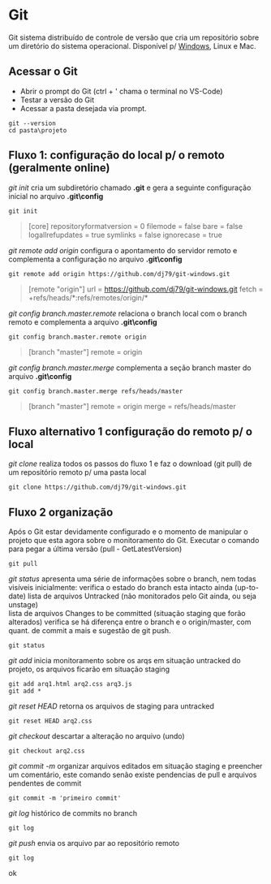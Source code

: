 # Git

Git sistema distribuído de controle de versão que cria um repositório sobre um diretório do sistema operacional. Disponível p/ [Windows](https://git-scm.com/downloads), Linux e Mac.
## Acessar o Git
  - Abrir o prompt do Git (ctrl + ' chama o terminal no VS-Code)
  - Testar a versão do Git
  - Acessar a pasta desejada via prompt.
```
git --version
cd pasta\projeto
```
  
## Fluxo 1: configuração do local p/ o remoto (geralmente online)
*git init* cria um subdiretório chamado **.git** e gera a seguinte configuração inicial no arquivo **.git\config**
```
git init
```
>[core]
	repositoryformatversion = 0
	filemode = false
	bare = false
	logallrefupdates = true
	symlinks = false
	ignorecase = true
	
*git remote add origin* configura o apontamento do servidor remoto e complementa a configuração no arquivo **.git\config**
```
git remote add origin https://github.com/dj79/git-windows.git
```
>[remote "origin"]
	url = https://github.com/dj79/git-windows.git
	fetch = +refs/heads/\*:refs/remotes/origin/\*

*git config branch.master.remote* relaciona o branch local com o branch remoto e complementa a arquivo **.git\config**
```
git config branch.master.remote origin
```
>[branch "master"]
	remote = origin
	
*git config branch.master.merge* complementa a seção branch master do arquivo **.git\config**
```
git config branch.master.merge refs/heads/master
```
>[branch "master"]
	remote = origin
	merge = refs/heads/master
	
## Fluxo alternativo 1 configuração do remoto p/ o local
*git clone* realiza todos os passos do fluxo 1 e faz o download (git pull) de um repositório remoto p/ uma pasta local
```
git clone https://github.com/dj79/git-windows.git
```
## Fluxo 2 organização
Após o Git estar devidamente configurado e o momento de manipular o projeto que esta agora sobre o monitoramento do Git. Executar o comando para pegar a última versão (pull - GetLatestVersion)
```
git pull
```
*git status* apresenta uma série de informações sobre o branch, nem todas visíveis inicialmente:
verifica o estado do branch esta intacto ainda (up-to-date)
lista de arquivos Untracked (não monitorados pelo Git ainda, ou seja unstage)  
lista de arquivos Changes to be committed (situação staging que forão alterados)
verifica se há diferença entre o branch e o origin/master, com quant. de commit a mais e sugestão de git push.
```
git status
```

*git add* inicia monitoramento sobre os arqs em situação untracked do projeto, os arquivos ficarão em situação staging
```
git add arq1.html arq2.css arq3.js
git add *
```

*git reset HEAD* retorna os arquivos de staging para untracked
```
git reset HEAD arq2.css
```

*git checkout* descartar a alteração no arquivo (undo)
```
git checkout arq2.css
```

*git commit -m* organizar arquivos editados em situação staging e preencher um comentário, 
este comando senão existe pendencias de pull e arquivos pendentes de commit
```
git commit -m 'primeiro commit'
```	

*git log* histórico de commits no branch
```
git log
```

*git push* envia os arquivo par ao repositório remoto
```
git log
```
ok